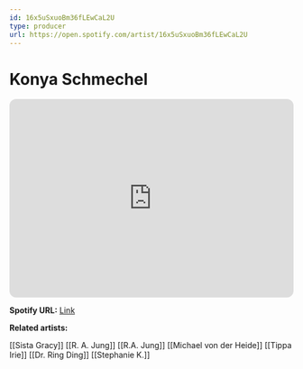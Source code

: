 ```yaml
---
id: 16x5uSxuoBm36fLEwCaL2U
type: producer
url: https://open.spotify.com/artist/16x5uSxuoBm36fLEwCaL2U
---
```

# Konya Schmechel

<iframe style="border-radius:12px" src="https://open.spotify.com/embed/artist/16x5uSxuoBm36fLEwCaL2U" width="100%" height="352" frameBorder="0" allowfullscreen="" allow="autoplay; clipboard-write; encrypted-media; fullscreen; picture-in-picture" loading="lazy"></iframe>

**Spotify URL:** [Link](https://open.spotify.com/artist/16x5uSxuoBm36fLEwCaL2U)

**Related artists:**

[[Sista Gracy]]
[[R. A. Jung]]
[[R.A. Jung]]
[[Michael von der Heide]]
[[Tippa Irie]]
[[Dr. Ring Ding]]
[[Stephanie K.]]
